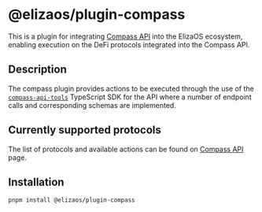 # @elizaos/plugin-compass

This is a plugin for integrating [Compass API](https://api.compasslabs.ai/) into the ElizaOS ecosystem, enabling execution on the DeFi protocols integrated into the Compass API.

## Description

The compass plugin provides actions to be executed through the use of the [`compass-api-tools`](https://www.npmjs.com/package/compass-api-tools) TypeScript SDK for the API where a number of endpoint calls and corresponding schemas are implemented.

## Currently supported protocols

The list of protocols and available actions can be found on [Compass API](https://api.compasslabs.ai/) page.

## Installation

```
pnpm install @elizaos/plugin-compass
```

